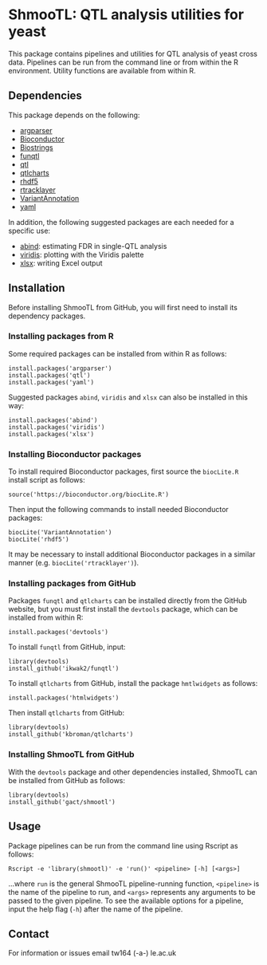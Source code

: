 # ShmooTL: QTL analysis utilities for yeast

This package contains pipelines and utilities for QTL analysis of yeast cross
data. Pipelines can be run from the command line or from within the R
environment. Utility functions are available from within R.

## Dependencies 

This package depends on the following:

- [argparser](https://cran.r-project.org/web/packages/argparser/index.html)
- [Bioconductor](http://www.bioconductor.org/)
- [Biostrings](https://bioconductor.org/packages/release/bioc/html/Biostrings.html)
- [funqtl](https://github.com/ikwak2/funqtl)
- [qtl](http://www.rqtl.org/)
- [qtlcharts](http://kbroman.org/qtlcharts/)
- [rhdf5](http://bioconductor.org/packages/release/bioc/html/rhdf5.html)
- [rtracklayer](http://bioconductor.org/packages/devel/bioc/html/rtracklayer.html)
- [VariantAnnotation](https://bioconductor.org/packages/release/bioc/html/VariantAnnotation.html)
- [yaml](https://cran.r-project.org/web/packages/yaml/index.html)

In addition, the following suggested packages are each needed for a specific use:

- [abind](https://cran.r-project.org/web/packages/abind/index.html): estimating FDR in single-QTL analysis
- [viridis](https://cran.r-project.org/web/packages/viridis/index.html): plotting with the Viridis palette
- [xlsx](https://cran.r-project.org/web/packages/xlsx/index.html): writing Excel output

## Installation 

Before installing ShmooTL from GitHub, you will first need to install its dependency packages.

### Installing packages from R

Some required packages can be installed from within R as follows:

```
install.packages('argparser')
install.packages('qtl')
install.packages('yaml')
```

Suggested packages `abind`, `viridis` and `xlsx` can also be installed in this way:

```
install.packages('abind')
install.packages('viridis')
install.packages('xlsx')
```

### Installing Bioconductor packages

To install required Bioconductor packages, first source the `biocLite.R` install script as follows:

```
source('https://bioconductor.org/biocLite.R')
```

Then input the following commands to install needed Bioconductor packages:

```
biocLite('VariantAnnotation')
biocLite('rhdf5')
```

It may be necessary to install additional Bioconductor packages in a similar manner (e.g. `biocLite('rtracklayer')`).

### Installing packages from GitHub

Packages `funqtl` and `qtlcharts` can be installed directly from the GitHub website, but you must first install the `devtools` package, which can be installed from within R:

```
install.packages('devtools')
```

To install `funqtl` from GitHub, input:

```
library(devtools)
install_github('ikwak2/funqtl')
```

To install `qtlcharts` from GitHub, install the package `hmtlwidgets` as follows:

```
install.packages('htmlwidgets')
```

Then install `qtlcharts` from GitHub:

```
library(devtools)
install_github('kbroman/qtlcharts')
```

### Installing ShmooTL from GitHub

With the `devtools` package and other dependencies installed, ShmooTL can be installed from GitHub as follows:

```
library(devtools)
install_github('gact/shmootl')
```

## Usage 

Package pipelines can be run from the command line using Rscript as follows:

```
Rscript -e 'library(shmootl)' -e 'run()' <pipeline> [-h] [<args>]
```

...where `run` is the general ShmooTL pipeline-running function, `<pipeline>`
is the name of the pipeline to run, and `<args>` represents any arguments to be
passed to the given pipeline. To see the available options for a pipeline, input
the help flag (`-h`) after the name of the pipeline.

## Contact

For information or issues email tw164 (-a-) le.ac.uk

